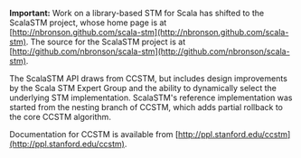 **Important:** Work on a library-based STM for Scala has
shifted to the ScalaSTM project, whose home page is at
[http://nbronson.github.com/scala-stm](http://nbronson.github.com/scala-stm).
The source for the ScalaSTM project is at
[http://github.com/nbronson/scala-stm](http://github.com/nbronson/scala-stm).

The ScalaSTM API draws from CCSTM, but includes design improvements by
the Scala STM Expert Group and the ability to dynamically select the
underlying STM implementation.  ScalaSTM's reference implementation was
started from the nesting branch of CCSTM, which adds partial rollback
to the core CCSTM algorithm.

Documentation for CCSTM is available from
[http://ppl.stanford.edu/ccstm](http://ppl.stanford.edu/ccstm).
